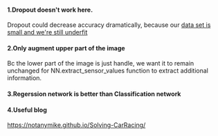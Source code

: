 #### 1.Dropout doesn't work here.

Dropout could decrease accuracy dramatically, because our [data set is small and we're still underfit](https://stats.stackexchange.com/questions/299292/dropout-makes-performance-worse)


#### 2.Only augment upper part of the image

Bc the lower part of the image is just handle, we want it to remain unchanged for NN.extract_sensor_values function to extract additional information.

#### 3.Regerssion network is better than Classification network

#### 4.Useful blog
https://notanymike.github.io/Solving-CarRacing/
